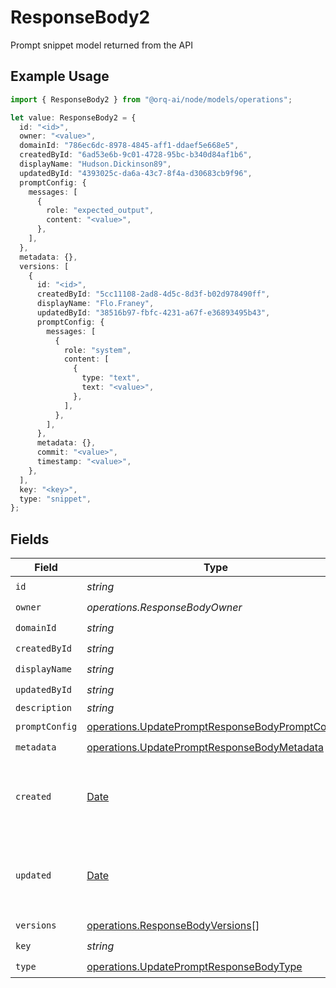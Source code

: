 # ResponseBody2

Prompt snippet model returned from the API

## Example Usage

```typescript
import { ResponseBody2 } from "@orq-ai/node/models/operations";

let value: ResponseBody2 = {
  id: "<id>",
  owner: "<value>",
  domainId: "786ec6dc-8978-4845-aff1-ddaef5e668e5",
  createdById: "6ad53e6b-9c01-4728-95bc-b340d84af1b6",
  displayName: "Hudson.Dickinson89",
  updatedById: "4393025c-da6a-43c7-8f4a-d30683cb9f96",
  promptConfig: {
    messages: [
      {
        role: "expected_output",
        content: "<value>",
      },
    ],
  },
  metadata: {},
  versions: [
    {
      id: "<id>",
      createdById: "5cc11108-2ad8-4d5c-8d3f-b02d978490ff",
      displayName: "Flo.Franey",
      updatedById: "38516b97-fbfc-4231-a67f-e36893495b43",
      promptConfig: {
        messages: [
          {
            role: "system",
            content: [
              {
                type: "text",
                text: "<value>",
              },
            ],
          },
        ],
      },
      metadata: {},
      commit: "<value>",
      timestamp: "<value>",
    },
  ],
  key: "<key>",
  type: "snippet",
};
```

## Fields

| Field                                                                                                              | Type                                                                                                               | Required                                                                                                           | Description                                                                                                        |
| ------------------------------------------------------------------------------------------------------------------ | ------------------------------------------------------------------------------------------------------------------ | ------------------------------------------------------------------------------------------------------------------ | ------------------------------------------------------------------------------------------------------------------ |
| `id`                                                                                                               | *string*                                                                                                           | :heavy_check_mark:                                                                                                 | N/A                                                                                                                |
| `owner`                                                                                                            | *operations.ResponseBodyOwner*                                                                                     | :heavy_check_mark:                                                                                                 | N/A                                                                                                                |
| `domainId`                                                                                                         | *string*                                                                                                           | :heavy_check_mark:                                                                                                 | N/A                                                                                                                |
| `createdById`                                                                                                      | *string*                                                                                                           | :heavy_check_mark:                                                                                                 | N/A                                                                                                                |
| `displayName`                                                                                                      | *string*                                                                                                           | :heavy_check_mark:                                                                                                 | N/A                                                                                                                |
| `updatedById`                                                                                                      | *string*                                                                                                           | :heavy_check_mark:                                                                                                 | N/A                                                                                                                |
| `description`                                                                                                      | *string*                                                                                                           | :heavy_minus_sign:                                                                                                 | N/A                                                                                                                |
| `promptConfig`                                                                                                     | [operations.UpdatePromptResponseBodyPromptConfig](../../models/operations/updatepromptresponsebodypromptconfig.md) | :heavy_check_mark:                                                                                                 | N/A                                                                                                                |
| `metadata`                                                                                                         | [operations.UpdatePromptResponseBodyMetadata](../../models/operations/updatepromptresponsebodymetadata.md)         | :heavy_check_mark:                                                                                                 | N/A                                                                                                                |
| `created`                                                                                                          | [Date](https://developer.mozilla.org/en-US/docs/Web/JavaScript/Reference/Global_Objects/Date)                      | :heavy_minus_sign:                                                                                                 | The date and time the resource was created                                                                         |
| `updated`                                                                                                          | [Date](https://developer.mozilla.org/en-US/docs/Web/JavaScript/Reference/Global_Objects/Date)                      | :heavy_minus_sign:                                                                                                 | The date and time the resource was last updated                                                                    |
| `versions`                                                                                                         | [operations.ResponseBodyVersions](../../models/operations/responsebodyversions.md)[]                               | :heavy_check_mark:                                                                                                 | N/A                                                                                                                |
| `key`                                                                                                              | *string*                                                                                                           | :heavy_check_mark:                                                                                                 | N/A                                                                                                                |
| `type`                                                                                                             | [operations.UpdatePromptResponseBodyType](../../models/operations/updatepromptresponsebodytype.md)                 | :heavy_check_mark:                                                                                                 | N/A                                                                                                                |